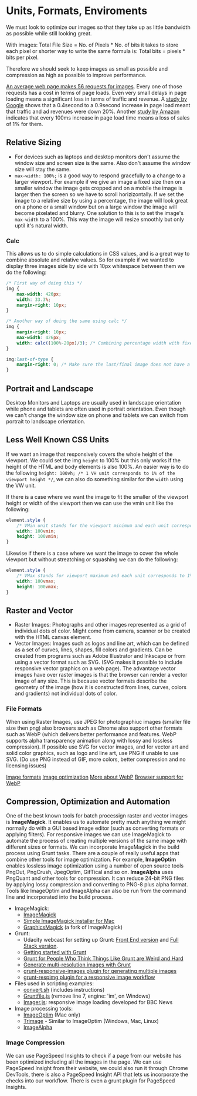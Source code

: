 # Units, Formats, Enviroments

We must look to optimize our images so that they take up as little bandwidth as possible while still looking great.

With images: 
Total File Size = No. of Pixels * No. of bits it takes to store each pixel
or shorter way to write the same formula is:
Total bits = pixels * bits per pixel.

Therefore we should seek to keep images as small as possible and compression as high as possible to improve performance.

[An average web page makes 56 requests for images](http://httparchive.org/trends.php#bytesImg&reqImg). Every one of those requests has a cost in terms of page loads. Even very small delays in page loading means a significant loss in terms of traffic and revenue. A [study by Google]() shows that a 0.4second to a 0.9second increase in page load meant that traffic and ad revenues were down 20%. Another [study by Amazon](https://news.ycombinator.com/item?id=273900) indicates that every 100ms increase in page load time means a loss of sales of 1% for them. 


## Relative Sizing
* For devices such as laptops and desktop monitors don't assume the window size and screen size is the same. Also don't assume the window size will stay the same. 
* `max-width: 100%;` is a good way to respond gracefully to a change to a larger viewport. For example if we give an image a fixed size then on a smaller window the image gets cropped and on a mobile the image is larger then the screen so we have to scroll horizizontally. If we set the image to a relative size by using a percentage, the image will look great on a phone or a small window but on a large window the image will become pixelated and blurry. One solution to this is to set the image's `max-width` to a 100%. This way the image will resize smoothly but only uptil it's natural width. 

### Calc
This allows us to do simple calculations in CSS values, and is a great way to combine absolute and relative values. So for example if we wanted to display three images side by side with 10px whitespace between them we do the following: 
```css
/* First way of doing this */
img {
    max-width: 426px;
    width: 33.3%;
    margin-right: 10px;
}

/* Another way of doing the same using calc */
img {
    margin-right: 10px;
    max-width: 426px;
    width: calc((100%-20px)/3); /* Combining percentage width with fixed margin */
}

img:last-of-type {
    margin-right: 0; /* Make sure the last/final image does not have a margin to the right */
}
```

## Portrait and Landscape
Desktop Monitors and Laptops are usually used in landscape orientation while phone and tablets are often used in portrait orientation. Even though we can't change the window size on phone and tablets we can switch from portrait to landscape orientation. 

## Less Well Known CSS Units
If we want an image that responsively covers the whole height of the viewport. We could set the img `height` to 100% but this only works if the height of the HTML and body elements is also 100%. An easier way is to do the following `height: 100vh; /* 1 VH unit corresponds to 1% of the viewport height */`, we can also do something similar for the `width` using the VW unit.

If there is a case where we want the image to fit the smaller of the viewport height or width of the viewport then we can use the vmin unit like the following: 
```css
element.style {
    /* VMin unit stands for the viewport minimum and each unit corresponds to 1% of the viewport height or width, whichever is smaller. */
    width: 100vmin;
    height: 100vmin;
}
```

Likewise if there is a case where we want the image to cover the whole viewport but without streatching or squashing we can do the following:
```css
element.style {
    /* VMax stands for viewport maximum and each unit corresponds to 1% of the viewport width or height, whichever is greater */
    width: 100vmax;
    height: 100vmax;
}
```

## Raster and Vector
* Raster Images: Photographs and other images represented as a grid of individual dots of color. Might come from camera, scanner or be created with the HTML canvas element.
* Vector Images: Images such as logos and line art, which can be defined as a set of curves, lines, shapes, fill colors and gradients. Can be created from programs such as Adobe Illustrator and Inkscape or from using a vector format such as SVG. (SVG makes it possible to include responsive vector graphics on a web page). The advantage vector images have over raster images is that the browser can render a vector image of any size. This is because vector formats describe the geometry of the image (how it is constructed from lines, curves, colors and gradients) not individual dots of color.

### File Formats
When using Raster Images, use JPEG for photographiuc images (smaller file size then png) also browsers such as Chrome also support other formats such as WebP (which delivers better performance and features. WebP supports alpha transparency animation along with lossy and lossless compression). If possible use SVG for vector images, and for vector art and solid color graphics, such as logo and line art, use PNG if unable to use SVG. (Do use PNG instead of GIF, more colors, better compression and no licensing issues)

[Image formats](https://litmus.com/blog/png-gif-or-jpeg-which-ones-should-you-use-in-email)
[Image optimization](https://developers.google.com/web/fundamentals/performance/optimizing-content-efficiency/image-optimization)
[More about WebP](https://developers.google.com/speed/webp/?csw=1)
[Browser support for WebP](http://caniuse.com/#feat=webp)

## Compression, Optimization and Automation
One of the best known tools for batch processign raster and vector images is **ImageMagick**. It enables us to automate pretty much anything we might normally do with a GUI based image editor (such as converting formats or applying filters). For responsive images we can use ImageMagick to automate the process of creating multiple versions of the same image with different sizes or formats. We can incorporate ImageMagick in the build process using Grunt tasks. There are a couple of really useful apps that combine other tools for image optimization. For example, **ImageOptim** enables lossless image optimization using a number of open source tools PngOut, PngCrush, JpegOptim, GifTical and so on. **ImageAlpha** uses PngQuant and other tools for compression. It can reduce 24-bit PNG files by applying lossy compression and converting to PNG-8 plus alpha format. Tools like ImageOptim and ImageAlpha can also be run from the command line and incorporated into the build process.

* ImageMagick:
  - [ImageMagick](http://www.imagemagick.org/script/index.php)
  - [Simple ImageMagick installer for Mac](http://cactuslab.com/imagemagick/)
  - [GraphicsMagick](http://www.graphicsmagick.org/) (a fork of ImageMagick)
* Grunt:
  - Udacity webcast for setting up Grunt: [Front End version](https://classroom.udacity.com/nanodegrees/nd001/parts/0011345404/modules/273669854375463/lessons/5827851013/concepts/58278802730923) and [Full Stack version]().
  - [Getting started with Grunt](http://gruntjs.com/getting-started)
  - [Grunt for People Who Think Things Like Grunt are Weird and Hard](https://24ways.org/2013/grunt-is-not-weird-and-hard/)
  - [Generate multi-resolution images with Grunt](https://addyosmani.com/blog/generate-multi-resolution-images-for-srcset-with-grunt/)
  - [grunt-responsive-images plugin for generating multiple images](https://github.com/andismith/grunt-responsive-images)
  - [grunt-respimg plugin for a responsive image workflow](https://www.npmjs.com/package/grunt-respimg)
* Files used in scripting examples:
  - [convert.sh](http://udacity.github.io/responsive-images/convert.sh) (includes instructions)
  - [Gruntfile.js](http://udacity.github.io/responsive-images/Gruntfile.js) (remove line 7, engine: 'im', on Windows)
  - [Imager.js](https://github.com/BBC-News/Imager.js/): responsive image loading developed for BBC News
* Image processing tools:
  - [ImageOptim](https://imageoptim.com/mac) (Mac only)
  - [Trimage](https://trimage.org/) - Similar to ImageOptim (Windows, Mac, Linux)
  - [ImageAlpha](https://github.com/pornel/ImageAlpha)

### Image Compression
We can use PageSpeed Insights to check if a page from our website has been optimized including all the images in the page. We can use PageSpeed Insight from their website, we could also run it through Chrome DevTools, there is also a PageSpeed Insight API that lets us incorporate the checks into our workflow. There is even a grunt plugin for PageSpeed Insights. 